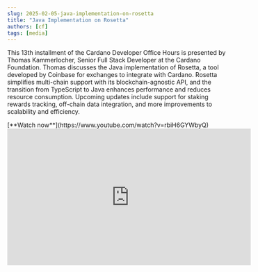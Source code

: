 ```yaml
---
slug: 2025-02-05-java-implementation-on-rosetta
title: "Java Implementation on Rosetta"
authors: [cf]
tags: [media]
---
```


This 13th installment of the Cardano Developer Office Hours is presented by Thomas Kammerlocher, Senior Full Stack Developer at the Cardano Foundation. Thomas discusses the Java implementation of Rosetta, a tool developed by Coinbase for exchanges to integrate with Cardano. Rosetta simplifies multi-chain support with its blockchain-agnostic API, and the transition from TypeScript to Java enhances performance and reduces resource consumption. Upcoming updates include support for staking rewards tracking, off-chain data integration, and more improvements to scalability and efficiency.

<div style={{ textAlign: 'right' }}>
[**Watch now**](https://www.youtube.com/watch?v=rbiH6GYWbyQ)
</div>

<iframe width="560" height="315" src="https://www.youtube-nocookie.com/embed/rbiH6GYWbyQ" title="YouTube video player" frameborder="0" allow="accelerometer; autoplay; clipboard-write; encrypted-media; gyroscope; picture-in-picture; web-share" referrerpolicy="strict-origin-when-cross-origin" allowfullscreen></iframe>